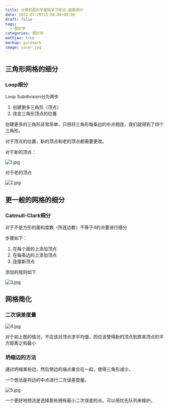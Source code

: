 ```yaml
---
title: 计算机图形学基础学习笔记-曲面细分
date: 2022-07-20T15:08:04+08:00
draft: false
tags:
  - 图形学
categories: 图形学
mathjax: true
markup: goldmark
image: cover.jpg
---
```


## 三角形网格的细分

### Loop细分

Loop Subdivision分为两步

1. 创建更多三角形（顶点）
2. 改变三角形顶点的位置

创建更多的三角形非常简单，只用将三角形每条边的中点相连，我们就得到了四个三角形。

对于顶点的位置，新的顶点和老的顶点都需要更改。

对于新的顶点：

![1.jpg](图形学基础-曲面细分/1.jpg)

对于老的顶点

![2.jpg](图形学基础-曲面细分/2.jpg)

## 更一般的网格的细分

### Catmull-Clark细分

对于不是方形的面和度数（所连边数）不等于4的点要进行细分

步骤如下：

1. 在每个面的上添加顶点
2. 在每条边的上添加顶点
3. 连接新顶点

添加的规则如下

![3.jpg](图形学基础-曲面细分/3.jpg)

## 网格简化

### 二次误差度量

![4.jpg](图形学基础-曲面细分/4.jpg)

对于如上图的情况，不应该对顶点求平均值，而应该使得新的顶点到原来顶点的平方距离之和最小

### 坍缩边的方法

通过坍缩某些边，然后使边的端点重合在一起，使得三角形减少。

一个想法是将边的中点进行二次误差度量。

![5.jpg](图形学基础-曲面细分/5.jpg)

一个更好地想法是选择那些拥有最小二次误差的点。可以用优先队列来维护。
